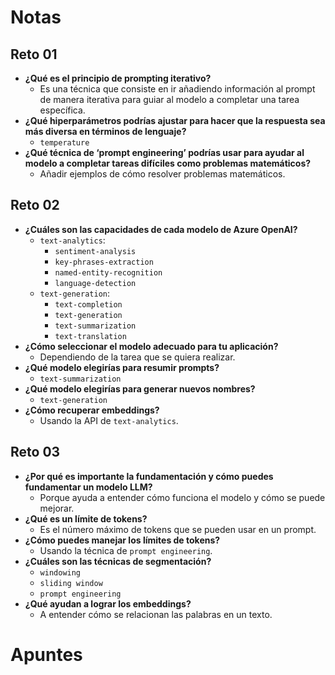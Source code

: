 # Notas

## Reto 01

- **¿Qué es el principio de prompting iterativo?**
  - Es una técnica que consiste en ir añadiendo información al prompt de manera iterativa para guiar al modelo a completar una tarea específica.
- **¿Qué hiperparámetros podrías ajustar para hacer que la respuesta sea más diversa en términos de lenguaje?**
  - `temperature`
- **¿Qué técnica de ‘prompt engineering’ podrías usar para ayudar al modelo a completar tareas difíciles como problemas matemáticos?**
  - Añadir ejemplos de cómo resolver problemas matemáticos.

## Reto 02
- **¿Cuáles son las capacidades de cada modelo de Azure OpenAI?**
  - `text-analytics`:
    - `sentiment-analysis`
    - `key-phrases-extraction`
    - `named-entity-recognition`
    - `language-detection`
  - `text-generation`:
    - `text-completion`
    - `text-generation`
    - `text-summarization`
    - `text-translation`
- **¿Cómo seleccionar el modelo adecuado para tu aplicación?**
  - Dependiendo de la tarea que se quiera realizar.
- **¿Qué modelo elegirías para resumir prompts?**
  - `text-summarization`
- **¿Qué modelo elegirías para generar nuevos nombres?**
  - `text-generation`
- **¿Cómo recuperar embeddings?**
  - Usando la API de `text-analytics`.

## Reto 03
- **¿Por qué es importante la fundamentación y cómo puedes fundamentar un modelo LLM?**
  - Porque ayuda a entender cómo funciona el modelo y cómo se puede mejorar.
- **¿Qué es un límite de tokens?**
  - Es el número máximo de tokens que se pueden usar en un prompt.
- **¿Cómo puedes manejar los límites de tokens?**
  - Usando la técnica de `prompt engineering`.
- **¿Cuáles son las técnicas de segmentación?**
  - `windowing`
  - `sliding window`
  - `prompt engineering`
- **¿Qué ayudan a lograr los embeddings?**
  - A entender cómo se relacionan las palabras en un texto.

# Apuntes
